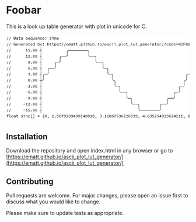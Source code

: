 # Foobar

This is a look up table generator with plot in unicode for C.

![sample output](img/sample_output.PNG)

## Installation

Download the repository and open index.html in any browser or go to [https://ematt.github.io/ascii_plot_lut_generator/](https://ematt.github.io/ascii_plot_lut_generator/)

## Contributing
Pull requests are welcome. For major changes, please open an issue first to discuss what you would like to change.

Please make sure to update tests as appropriate.
